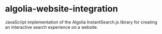 # algolia-website-integration
JavaScript implementation of the Algolia InstantSearch.js library for creating an interactive search experience on a website.

